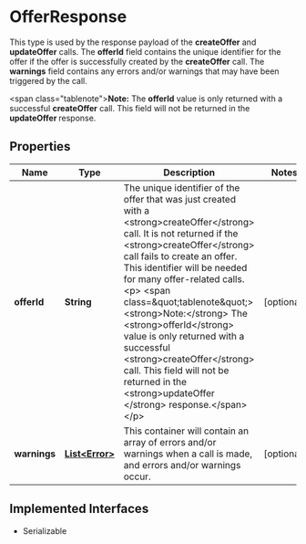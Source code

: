 

# OfferResponse

This type is used by the response payload of the <strong>createOffer</strong> and <strong>updateOffer</strong> calls. The <strong>offerId</strong> field contains the unique identifier for the offer if the offer is successfully created by the <strong>createOffer</strong> call. The <strong>warnings</strong> field contains any errors and/or warnings that may have been triggered by the call. <p> <span class=\"tablenote\"><strong>Note:</strong> The <strong>offerId</strong> value is only returned with a successful <strong>createOffer</strong> call. This field will not be returned in the <strong>updateOffer </strong> response.</span></p>
## Properties

Name | Type | Description | Notes
------------ | ------------- | ------------- | -------------
**offerId** | **String** | The unique identifier of the offer that was just created with a &lt;strong&gt;createOffer&lt;/strong&gt; call. It is not returned if the &lt;strong&gt;createOffer&lt;/strong&gt; call fails to create an offer. This identifier will be needed for many offer-related calls. &lt;p&gt; &lt;span class&#x3D;\&quot;tablenote\&quot;&gt;&lt;strong&gt;Note:&lt;/strong&gt; The &lt;strong&gt;offerId&lt;/strong&gt; value is only returned with a successful &lt;strong&gt;createOffer&lt;/strong&gt; call. This field will not be returned in the &lt;strong&gt;updateOffer &lt;/strong&gt; response.&lt;/span&gt;&lt;/p&gt; |  [optional]
**warnings** | [**List&lt;Error&gt;**](Error.md) | This container will contain an array of errors and/or warnings when a call is made, and errors and/or warnings occur. |  [optional]


## Implemented Interfaces

* Serializable


